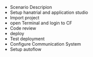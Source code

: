 - Scenario Descripion
- Setup hanatrial and application studio
- Import project
- open Terminal and login to CF
- Code review
- deploy
- Test deployment
- Configure Communication System
- Setup autoflow